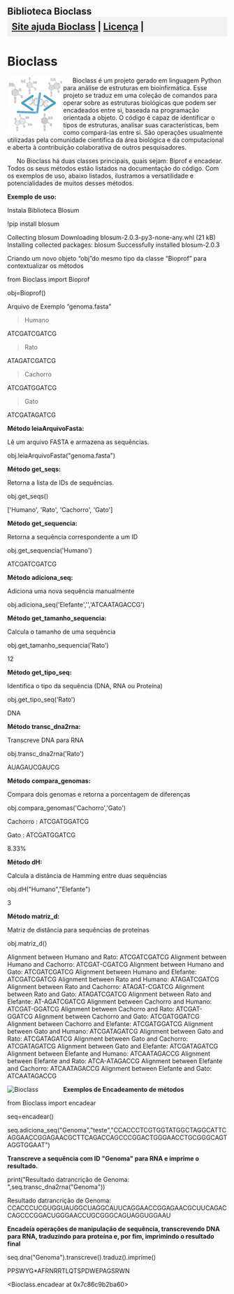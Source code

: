 ## Biblioteca Bioclass <div style="background-color:#f2f2f2; padding:10px;"> <a href="https://ajudabioclass.onrender.com/">Site ajuda Bioclass</a> | <a href="https://github.com/paulo-ufmg/Bioclass/blob/main/LICENSE.txt">Licença</a> |
# Bioclass

<img src="dados/logo.png" alt="Bioclass" width="128" style="float:left"/>

`	`Bioclass é um projeto gerado em linguagem Python para análise de estruturas em bioinfirmática. Esse projeto se traduz em uma coleção de comandos para operar sobre as estruturas biológicas que podem ser encadeados entre si, baseada na programação orientada a objeto. O código é capaz de identificar o tipos de estruturas, analisar suas características, bem como compará-las entre si. São operações usualmente utilizadas pela comunidade científica da área biológica e da computacional e aberta à contribuição colaborativa de outros pesquisadores.

`	`No Bioclass há duas classes principais, quais sejam: Biprof e encadear. Todos os seus métodos estão listados na documentação do código. Com os exemplos de uso, abaixo listados, ilustramos a versatilidade e potencialidades de muitos desses métodos.

**Exemplo de uso:**

Instala Biblioteca Blosum

!pip install blosum

Collecting blosum Downloading blosum-2.0.3-py3-none-any.whl (21 kB) Installing collected packages: blosum Successfully installed blosum-2.0.3

Criando um novo objeto “obj”do mesmo tipo da classe “Bioprof” para contextualizar os métodos

from Bioclass import Bioprof

obj=Bioprof()

Arquivo de Exemplo “genoma.fasta”

>Humano

ATCGATCGATCG

>Rato

ATAGATCGATCG

>Cachorro

ATCGATGGATCG

>Gato

ATCGATAGATCG

**Método leiaArquivoFasta:**

Lê um arquivo FASTA e armazena as sequências.

obj.leiaArquivoFasta("genoma.fasta")

**Método get_seqs:**

Retorna a lista de IDs de sequências.

obj.get_seqs()

['Humano', 'Rato', 'Cachorro', 'Gato']

**Método get_sequencia:**

Retorna a sequência correspondente a um ID

obj.get_sequencia('Humano')

ATCGATCGATCG

**Método adiciona_seq:**

Adiciona uma nova sequência manualmente

obj.adiciona_seq('Elefante','','ATCAATAGACCG')

**Método get_tamanho_sequencia:**

Calcula o tamanho de uma sequência

obj.get_tamanho_sequencia('Rato')

12

**Método get_tipo_seq:**

Identifica o tipo da sequência (DNA, RNA ou Proteína)

obj.get_tipo_seq('Rato')

DNA

**Método transc_dna2rna:**

Transcreve DNA para RNA

obj.transc_dna2rna('Rato')

AUAGAUCGAUCG

**Método compara_genomas:**

Compara dois genomas e retorna a porcentagem de diferenças

obj.compara_genomas('Cachorro','Gato')

Cachorro : ATCGATGGATCG

Gato : ATCGATGGATCG

8.33%

**Método dH:**

Calcula a distância de Hamming entre duas sequências

obj.dH("Humano","Elefante")

3


**Método matriz_d:**

Matriz de distância para sequências de proteínas

obj.matriz_d()

Alignment between Humano and Rato: ATCGATCGATCG Alignment between Humano and Cachorro: ATCGAT-CGATCG Alignment between Humano and Gato: ATCGATCGATCG Alignment between Humano and Elefante: ATCGATCGATCG Alignment between Rato and Humano: ATAGATCGATCG Alignment between Rato and Cachorro: ATAGAT-CGATCG Alignment between Rato and Gato: ATAGATCGATCG Alignment between Rato and Elefante: AT-AGATCGATCG Alignment between Cachorro and Humano: ATCGAT-GGATCG Alignment between Cachorro and Rato: ATCGAT-GGATCG Alignment between Cachorro and Gato: ATCGATGGATCG Alignment between Cachorro and Elefante: ATCGATGGATCG Alignment between Gato and Humano: ATCGATAGATCG Alignment between Gato and Rato: ATCGATAGATCG Alignment between Gato and Cachorro: ATCGATAGATCG Alignment between Gato and Elefante: ATCGATAGATCG Alignment between Elefante and Humano: ATCAATAGACCG Alignment between Elefante and Rato: ATCA-ATAGACCG Alignment between Elefante and Cachorro: ATCAATAGACCG Alignment between Elefante and Gato: ATCAATAGACCG

<img src="dados/Matriz_D_method.png" alt="Bioclass" width="128" style="float:left"/>

**Exemplos de Encadeamento de métodos**

from Bioclass import encadear

seq=encadear()

seq.adiciona_seq("Genoma","teste","CCACCCTCGTGGTATGGCTAGGCATTCAGGAACCGGAGAACGCTTCAGACCAGCCCGGACTGGGAACCTGCGGGCAGTAGGTGGAAT")


**Transcreve a sequência com ID "Genoma" para RNA e imprime o resultado.**

print("Resultado datrancrição de Genoma: ",seq.transc_dna2rna("Genoma"))

Resultado datrancrição de Genoma: CCACCCUCGUGGUAUGGCUAGGCAUUCAGGAACCGGAGAACGCUUCAGACCAGCCCGGACUGGGAACCUGCGGGCAGUAGGUGGAAU

**Encadeia operações de manipulação de sequência, transcrevendo DNA para RNA, traduzindo para proteína e, por fim, imprimindo o resultado final**

seq.dna("Genoma").transcreve().traduz().imprime()

PPSWYG*AFRNRRTLQTSPDWEPAGSRWN

<Bioclass.encadear at 0x7c86c9b2ba60>


